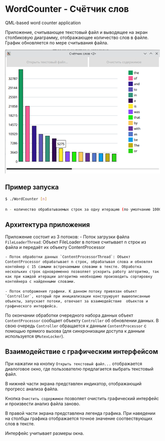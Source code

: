 # WordCounter - Счётчик слов

QML-based word counter application

Приложение, считывающее текстовый файл и выводящее на экран столбиковую диаграмму, отображающее количество слов в файле. График обновляется по мере считывания файла.

![Word Counter](WordCounter.png "Word Counter")

## Пример запуска
```bash
$ ./WordCounter [n]

n - количество обрабатываемых строк за одну итерацию (по умолчанию 1000)
```

## Архитектура приложения

Приложение состоит из 3 потоков:
    - Поток загрузки файла `FileLoaderThread`: Объект FileLoader в потоке считывает n строк из файла и передаёт их объекту ContentProcessor
    
    - Поток обработки данных `ContentProcessorThread`: Объект ContentProcessor обрабатывает n строк, обрабатывая слова и обновляя контейнер с 15 самыми встречаемыми словами в тексте. Обработка нескольких строк одновременно позволяет ускорить работу алгоритма, так как при каждой итерации алгоритма необходимо производить сортировку контейнера с найденными словами.
    
    - Поток отображения графики. К данном потоку привязан объект `Controller`, который при инициализации конструирует вышеописанные объекты, запускает потоки, отвечает за взаимодействие  объектов и графического интерфейса.

По окончании обработки очередного набора данных объект `ContentProcessor` сообщает объекту `Controller` об обновлении данных. В свою очередь `Controller` обращается к данным `ContentProcessor` с помощью прямого вызова (для синхронизации доступа к данным используется `QMutexLocker`).

## Взаимодействие с графическим интерфейсом

При нажатии на кнопку `Открыть текстовый файл...` отображается диалоговое окно, где пользователю предлагается выбрать текстовый файл.

В нижней части экрана представлен индикатор, отображающий прогресс анализа файла.

Кнопка `Очистить содержимое` позволяет очистить графический интерфейс и произвести анализ файла заново.

В правой части экрана представлена легенда графика. При наведении на столбцы графика отображается точное значение соотвествующих слов в тексте.

Интерфейс учитывает размеры окна.


